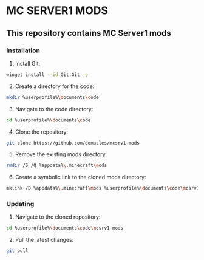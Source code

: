 # MC SERVER1 MODS

## This repository contains MC Server1 mods

### Installation

1. Install Git:
```bash
winget install --id Git.Git -e
```
2. Create a directory for the code:
```bash
mkdir %userprofile%\documents\code
```
3. Navigate to the code directory:
```bash
cd %userprofile%\documents\code
```
4. Clone the repository:
```bash
git clone https://github.com/domasles/mcsrv1-mods
```
5. Remove the existing mods directory:
```bash
rmdir /S /Q %appdata%\.minecraft\mods
```
6. Create a symbolic link to the cloned mods directory:
```bash
mklink /D %appdata%\.minecraft\mods %userprofile%\documents\code\mcsrv1-mods\client
```

### Updating

1. Navigate to the cloned repository:
```bash
cd %userprofile%\documents\code\mcsrv1-mods
```
2. Pull the latest changes:
```bash
git pull
```

